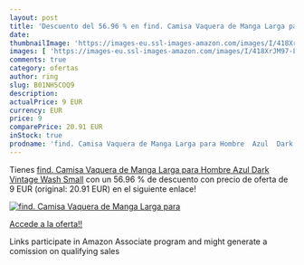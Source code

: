 ```yaml
---
layout: post
title: 'Descuento del 56.96 % en find. Camisa Vaquera de Manga Larga para'
date: 
thumbnailImage: 'https://images-eu.ssl-images-amazon.com/images/I/418XrJM97-L._SL200_.jpg'
images: [ 'https://images-eu.ssl-images-amazon.com/images/I/418XrJM97-L._SL200_.jpg' ]
comments: true
category: ofertas
author: ring
slug: B01NH5COQ9
description:
actualPrice: 9 EUR
currency: EUR
price: 9
comparePrice: 20.91 EUR
inStock: true
prodname: 'find. Camisa Vaquera de Manga Larga para Hombre  Azul  Dark Vintage Wash   Small'
---
```


Tienes [find. Camisa Vaquera de Manga Larga para Hombre  Azul  Dark Vintage Wash   Small](https://www.amazon.es/dp/B01NH5COQ9/?tag=tolees-21) con un 56.96 % de descuento con precio de oferta de 9 EUR (original: 20.91 EUR) en el siguiente enlace!

[![find. Camisa Vaquera de Manga Larga para](https://images-eu.ssl-images-amazon.com/images/I/418XrJM97-L._SL200_.jpg)](https://www.amazon.es/dp/B01NH5COQ9/?tag=tolees-21)

[Accede a la oferta!!](https://www.amazon.es/dp/B01NH5COQ9/?tag=tolees-21)

Links participate in Amazon Associate program and might generate a comission on qualifying sales


